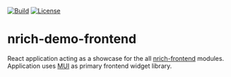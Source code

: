 [![Build](https://github.com/croz-ltd/nrich-demo-frontend/actions/workflows/build.yml/badge.svg)](https://github.com/croz-ltd/nrich-demo-frontend/actions/workflows/build.yml)
[![License](https://img.shields.io/github/license/croz-ltd/nrich-demo-frontend?color=yellow&logo=apache)](https://github.com/croz-ltd/nrich-demo-frontend/blob/master/LICENSE)

# nrich-demo-frontend

React application acting as a showcase for the all [nrich-frontend](https://github.com/croz-ltd/nrich-frontend) modules. Application uses [MUI](https://mui.com/) as primary
frontend widget library.

